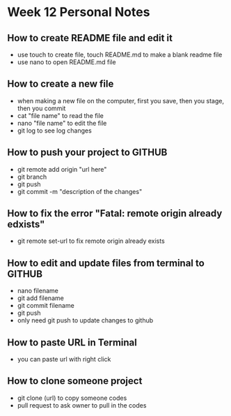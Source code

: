 # Week 12 Personal Notes

## How to create README file and edit it
- use touch to create file, touch README.md to make a blank readme file
- use nano to open README.md file

## How to create a new file
- when making a new file on the computer, first you save, then you stage, then you commit
- cat "file name" to read the file
- nano "file name" to edit the file
- git log to see log changes

## How to push your project to GITHUB
- git remote add origin "url here"
- git branch
- git push
- git commit -m "description of the changes"

## How to fix the error "Fatal: remote origin already edxists"
- git remote set-url to fix remote origin already exists

## How to edit and update files from terminal to GITHUB
- nano filename
- git add filename
- git commit filename
- git push
- only need git push to update changes to github

## How to paste URL in Terminal
- you can paste url with right click

## How to clone someone project
- git clone (url) to copy someone codes
- pull request to ask owner to pull in the codes

